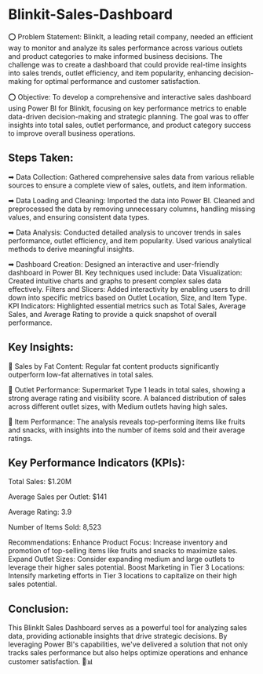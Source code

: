 # Blinkit-Sales-Dashboard

⭕ Problem Statement: BlinkIt, a leading retail company, needed an efficient way to monitor and analyze its sales performance across various outlets and product categories to make informed business decisions. The challenge was to create a dashboard that could provide real-time insights into sales trends, outlet efficiency, and item popularity, enhancing decision-making for optimal performance and customer satisfaction.

⭕ Objective: To develop a comprehensive and interactive sales dashboard using Power BI for BlinkIt, focusing on key performance metrics to enable data-driven decision-making and strategic planning. The goal was to offer insights into total sales, outlet performance, and product category success to improve overall business operations.

## Steps Taken:
➡ Data Collection: Gathered comprehensive sales data from various reliable sources to ensure a complete view of sales, outlets, and item information.

➡ Data Loading and Cleaning: Imported the data into Power BI. Cleaned and preprocessed the data by removing unnecessary columns, handling missing values, and ensuring consistent data types.

➡ Data Analysis: Conducted detailed analysis to uncover trends in sales performance, outlet efficiency, and item popularity. Used various analytical methods to derive meaningful insights.

➡ Dashboard Creation: Designed an interactive and user-friendly dashboard in Power BI. Key techniques used include:
Data Visualization: Created intuitive charts and graphs to present complex sales data effectively.
Filters and Slicers: Added interactivity by enabling users to drill down into specific metrics based on Outlet Location, Size, and Item Type.
KPI Indicators: Highlighted essential metrics such as Total Sales, Average Sales, and Average Rating to provide a quick snapshot of overall performance.

## Key Insights:
🎯 Sales by Fat Content: Regular fat content products significantly outperform low-fat alternatives in total sales.

🎯 Outlet Performance: Supermarket Type 1 leads in total sales, showing a strong average rating and visibility score. A balanced distribution of sales across different outlet sizes, with Medium outlets having high sales.

🎯 Item Performance: The analysis reveals top-performing items like fruits and snacks, with insights into the number of items sold and their average ratings.

## Key Performance Indicators (KPIs):
Total Sales: $1.20M

Average Sales per Outlet: $141

Average Rating: 3.9

Number of Items Sold: 8,523

Recommendations:
Enhance Product Focus: Increase inventory and promotion of top-selling items like fruits and snacks to maximize sales.
Expand Outlet Sizes: Consider expanding medium and large outlets to leverage their higher sales potential.
Boost Marketing in Tier 3 Locations: Intensify marketing efforts in Tier 3 locations to capitalize on their high sales potential.

## Conclusion:
This BlinkIt Sales Dashboard serves as a powerful tool for analyzing sales data, providing actionable insights that drive strategic decisions. By leveraging Power BI's capabilities, we've delivered a solution that not only tracks sales performance but also helps optimize operations and enhance customer satisfaction. 💼📊

